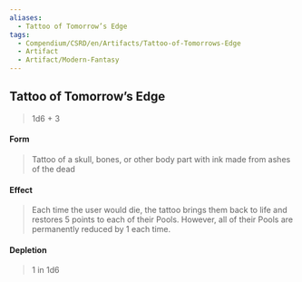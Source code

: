 ```yaml
---
aliases:
  - Tattoo of Tomorrow’s Edge
tags:
  - Compendium/CSRD/en/Artifacts/Tattoo-of-Tomorrows-Edge
  - Artifact
  - Artifact/Modern-Fantasy
---
```

  
    
## Tattoo of Tomorrow’s Edge  
  
>1d6 + 3  
#### Form  
>Tattoo of a skull, bones, or other body part with ink made from ashes of the dead   
#### Effect  
>Each time the user would die, the tattoo brings them back to life and restores 5 points to each of their Pools. However, all of their Pools are permanently reduced by 1 each time.  
  
#### Depletion   
>1 in 1d6   
